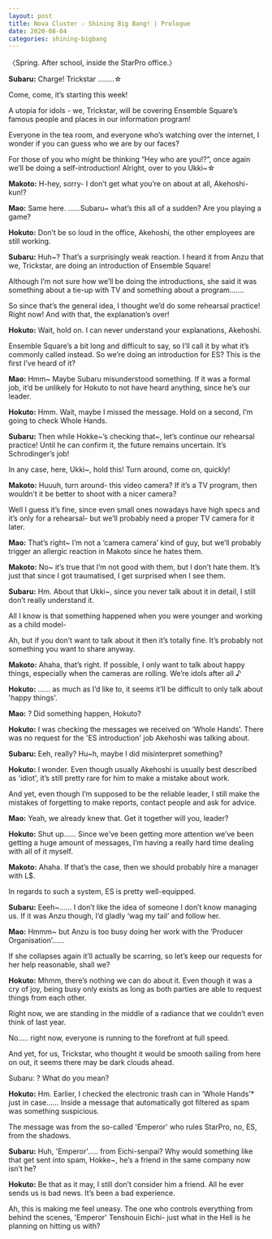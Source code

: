 ```yaml
---
layout: post
title: Nova Cluster ☆ Shining Big Bang! | Prologue
date: 2020-08-04
categories: shining-bigbang
---
```

〈Spring. After school, inside the StarPro office.〉

**Subaru:** Charge! Trickstar ……..☆

Come, come, it’s starting this week!

A utopia for idols - we, Trickstar, will be covering Ensemble Square’s famous people and places in our information program!

Everyone in the tea room, and everyone who’s watching over the internet, I wonder if you can guess who we are by our faces?

For those of you who might be thinking “Hey who are you!?”, once again we’ll be doing a self-introduction! Alright, over to you Ukki~☆



**Makoto:** H-hey, sorry- I don’t get what you’re on about at all, Akehoshi-kun!?



**Mao:** Same here. …...Subaru~ what’s this all of a sudden? Are you playing a game?



**Hokuto:** Don’t be so loud in the office, Akehoshi, the other employees are still working.



**Subaru:** Huh~? That’s a surprisingly weak reaction. I heard it from Anzu that we, Trickstar, are doing an introduction of Ensemble Square!

Although I’m not sure how we’ll be doing the introductions, she said it was something about a tie-up with TV and something about a program…….

So since that’s the general idea, I thought we’d do some rehearsal practice! Right now! And with that, the explanation’s over!



**Hokuto:** Wait, hold on. I can never understand your explanations, Akehoshi.

Ensemble Square’s a bit long and difficult to say, so I’ll call it by what it’s commonly called instead. So we’re doing an introduction for ES? This is the first I’ve heard of it?



**Mao:** Hmm~ Maybe Subaru misunderstood something. If it was a formal job, it’d be unlikely for Hokuto to not have heard anything, since he’s our leader.



**Hokuto:** Hmm. Wait, maybe I missed the message. Hold on a second, I’m going to check Whole Hands.



**Subaru:** Then while  Hokke~’s checking that~, let’s continue our rehearsal practice! Until he can confirm it, the future remains uncertain. It’s Schrodinger’s job!

In any case, here, Ukki~, hold this! Turn around, come on, quickly!



**Makoto:** Huuuh, turn around- this video camera? If it’s a TV program, then wouldn’t it be better to shoot with a nicer camera?

Well I guess it’s fine, since even small ones nowadays have high specs and it’s only for a rehearsal- but we’ll probably need a proper TV camera for it later.



**Mao:** That’s right~ I’m not a ‘camera camera’ kind of guy, but we’ll probably trigger an allergic reaction in Makoto since he hates them.



**Makoto:** No~ it’s true that I’m not good with them, but I don’t hate them. It’s just that since I got traumatised, I get surprised when I see them.



**Subaru:** Hm. About that Ukki~, since you never talk about it in detail, I still don’t really understand it.

All I know is that something happened when you were younger and working as a child model-

Ah, but if you don’t want to talk about it then it’s totally fine. It’s probably not something you want to share anyway.



**Makoto:** Ahaha, that’s right. If possible, I only want to talk about happy things, especially when the cameras are rolling. We’re idols after all ♪



**Hokuto:** …… as much as I’d like to, it seems it’ll be difficult to only talk about 'happy things'.



**Mao:** ? Did something happen, Hokuto?



**Hokuto:** I was checking the messages we received on ‘Whole Hands’. There was no request for the 'ES introduction' job Akehoshi was talking about.



**Subaru:** Eeh, really? Hu~h, maybe I did misinterpret something?



**Hokuto:** I wonder. Even though usually Akehoshi is usually best described as 'idiot', it’s still pretty rare for him to make a mistake about work.

And yet, even though I’m supposed to be the reliable leader, I still make the mistakes of forgetting to make reports, contact people and ask for advice.



**Mao:** Yeah, we already knew that. Get it together will you, leader?



**Hokuto:** Shut up…… Since we’ve been getting more attention we’ve been getting a huge amount of messages, I’m having a really hard time dealing with all of it myself.



**Makoto:** Ahaha. If that’s the case, then we should probably hire a manager with L$.

In regards to such a system, ES is pretty well-equipped.



**Subaru:** Eeeh~...... I don’t like the idea of someone I don’t know managing us. If it was Anzu though, I’d gladly ‘wag my tail’ and follow her.



**Mao:** Hmmm~ but Anzu is too busy doing her work with the ‘Producer Organisation’......

If she collapses again it’ll actually be scarring, so let’s keep our requests for her help reasonable, shall we?



**Hokuto:** Mhmm, there’s nothing we can do about it. Even though it was a cry of joy, being busy only exists as long as both parties are able to request things from each other.

Right now, we are standing in the middle of a radiance that we couldn’t even think of last year.

No….. right now, everyone is running to the forefront at full speed.

And yet, for us, Trickstar, who thought it would be smooth sailing from here on out, it seems there may be dark clouds ahead.

Subaru: ? What do you mean?



**Hokuto:** Hm. Earlier, I checked the electronic trash can  in ‘Whole Hands’* just in case…… Inside a message that automatically got filtered as spam was something suspicious.

The message was from the so-called 'Emperor' who rules StarPro, no, ES, from the shadows.



**Subaru:** Huh, 'Emperor'..... from Eichi-senpai? Why would something like that get sent into spam, Hokke~, he’s a friend in the same company now isn’t he?



**Hokuto:** Be that as it may, I still don’t consider him a friend. All he ever sends us is bad news. It’s been a bad experience.

Ah, this is making me feel uneasy. The one who controls everything from behind the scenes, 'Emperor' Tenshouin Eichi- just what in the Hell is he planning on hitting us with?
